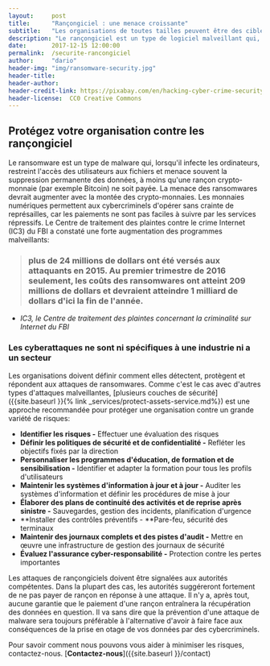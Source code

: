 ```yaml
---
layout:     post
title:      "Rançongiciel : une menace croissante"
subtitle:   "Les organisations de toutes tailles peuvent être des cibles."
description: "Le rançongiciel est un type de logiciel malveillant qui, une fois qu'il infecte un ordinateur, restreint l'accès aux fichiers à moins qu'une rançon en crypto-monnaie est payée."
date:       2017-12-15 12:00:00
permalink:  /securite-rancongiciel
author:     "dario"
header-img: "img/ransomware-security.jpg"
header-title:
header-author:
header-credit-link: https://pixabay.com/en/hacking-cyber-crime-security-hacker-2077124/
header-license:  CC0 Creative Commons
---
```


## Protégez votre organisation contre les rançongiciel
Le ransomware est un type de malware qui, lorsqu'il infecte les ordinateurs, restreint l'accès des utilisateurs aux fichiers et menace souvent la suppression permanente des données, à moins qu'une rançon crypto-monnaie (par exemple Bitcoin) ne soit payée. La menace des ransomwares devrait augmenter avec la montée des crypto-monnaies. Les monnaies numériques permettent aux cybercriminels d'opérer sans crainte de représailles, car les paiements ne sont pas faciles à suivre par les services répressifs. Le Centre de traitement des plaintes contre le crime Internet (IC3) du FBI a constaté une forte augmentation des programmes malveillants:

> ### plus de 24 millions de dollars ont été versés aux attaquants en 2015. Au premier trimestre de 2016 seulement, les coûts des ransomwares ont atteint 209 millions de dollars et devraient atteindre 1 milliard de dollars d'ici la fin de l'année.
- <cite> IC3, le Centre de traitement des plaintes concernant la criminalité sur Internet du FBI </cite>

### Les cyberattaques ne sont ni spécifiques à une industrie ni a un secteur

Les organisations doivent définir comment elles détectent, protègent et répondent aux attaques de ransomwares. Comme c'est le cas avec d'autres types d'attaques malveillantes, [plusieurs couches de sécurité]({{site.baseurl }}{% link _services/protect-assets-service.md%}) est une approche recommandée pour protéger une organisation contre un grande variété de risques:

* **Identifier les risques -** Effectuer une évaluation des risques
* **Définir les politiques de sécurité et de confidentialité -** Refléter les objectifs fixés par la direction
* **Personnaliser les programmes d'éducation, de formation et de sensibilisation -** Identifier et adapter la formation pour tous les profils d'utilisateurs
* **Maintenir les systèmes d'information à jour et à jour -** Auditer les systèmes d'information et définir les procédures de mise à jour
* **Élaborer des plans de continuité des activités et de reprise après sinistre -** Sauvegardes, gestion des incidents, planification d'urgence
* **Installer des contrôles préventifs - **Pare-feu, sécurité des terminaux
* **Maintenir des journaux complets et des pistes d'audit -** Mettre en œuvre une infrastructure de gestion des journaux de sécurité
* **Évaluez l'assurance cyber-responsabilité -** Protection contre les pertes importantes

Les attaques de rançongiciels doivent être signalées aux autorités compétentes. Dans la plupart des cas, les autorités suggéreront fortement de ne pas payer de rançon en réponse à une attaque. Il n'y a, après tout, aucune garantie que le paiement d'une rançon entraînera la récupération des données en question. Il va sans dire que la prévention d'une attaque de malware sera toujours préférable à l'alternative d'avoir à faire face aux conséquences de la prise en otage de vos données par des cybercriminels.

Pour savoir comment nous pouvons vous aider à minimiser les risques, contactez-nous. [**Contactez-nous**]({{site.baseurl }}/contact)
